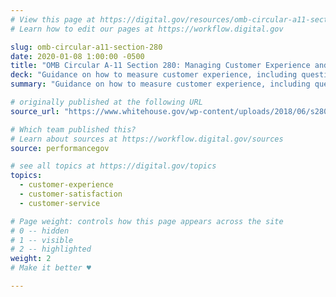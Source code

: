 ```yaml
---
# View this page at https://digital.gov/resources/omb-circular-a11-section-280
# Learn how to edit our pages at https://workflow.digital.gov

slug: omb-circular-a11-section-280
date: 2020-01-08 1:00:00 -0500
title: "OMB Circular A-11 Section 280: Managing Customer Experience and Improving Service Delivery"
deck: "Guidance on how to measure customer experience, including questions on satisfaction and confidence and trust in section 280.7"
summary: "Guidance on how to measure customer experience, including questions on satisfaction and confidence and trust in section 280.7"

# originally published at the following URL
source_url: "https://www.whitehouse.gov/wp-content/uploads/2018/06/s280.pdf"

# Which team published this?
# Learn about sources at https://workflow.digital.gov/sources
source: performancegov

# see all topics at https://digital.gov/topics
topics:
  - customer-experience
  - customer-satisfaction
  - customer-service

# Page weight: controls how this page appears across the site
# 0 -- hidden
# 1 -- visible
# 2 -- highlighted
weight: 2
# Make it better ♥

---
```

